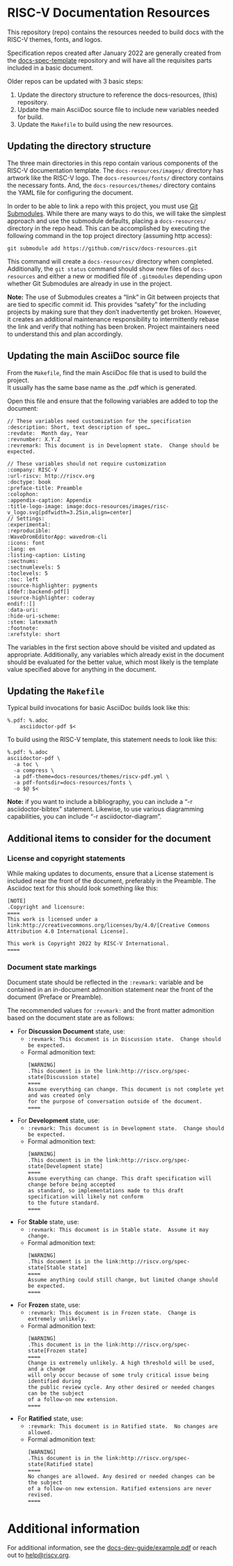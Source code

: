 # RISC-V Documentation Resources
This repository (repo) contains the resources needed to build docs with the RISC-V themes, fonts, and logos.

Specification repos created after January 2022 are generally created from the 
[docs-spec-template](https://github.com/riscv/docs-spec-template) repository and will 
have all the requisites parts included in a basic document.

Older repos can be updated with 3 basic steps:

1. Update the directory structure to reference the docs-resources, (this) repository.
2. Update the main AsciiDoc source file to include new variables needed for build.
3. Update the `Makefile` to build using the new resources.

## Updating the directory structure
The three main directories in this repo contain various components of the RISC-V documentation
template. The `docs-resources/images/` directory has artwork like the RISC-V logo. The `docs-resources/fonts/` 
directory contains the necessary fonts.  And, the `docs-resources/themes/` directory contains the YAML file 
for configuring the document.

In order to be able to link a repo with this project, you must use 
[Git Submodules](https://git-scm.com/book/en/v2/Git-Tools-Submodules).  While there are many ways to do this, 
we will take the simplest approach and use the submodule defaults, 
placing a `docs-resources/` directory in the repo head.  This can be accomplished by executing
the following command in the top project directory (assuming http access):

```
git submodule add https://github.com/riscv/docs-resources.git
```

This command will create a `docs-resources/` directory when completed.  Additionally, the `git status` 
command should show new files of `docs-resources` and either a new or modified file of `.gitmodules` 
depending upon whether Git Submodules are already in use in the project.

**Note:** The use of Submodules creates a “link” in Git between projects that are tied to 
specific commit id.  This provides “safety” for the including projects by making sure that 
they don’t inadvertently get broken.  However, it creates an additional maintenance responsibility 
to intermittently rebase the link and verify that nothing has been broken.  Project maintainers need to 
understand this and plan accordingly.

## Updating the main AsciiDoc source file
From the `Makefile`, find the main AsciiDoc file that is used to build the project.  
It usually has the same base name as the .pdf which is generated.

Open this file and ensure that the following variables are added to top the document:

```
// These variables need customization for the specification
:description: Short, text description of spec…
:revdate:  Month day, Year
:revnumber: X.Y.Z
:revremark: This document is in Development state.  Change should be expected.

// These variables should not require customization
:company: RISC-V
:url-riscv: http://riscv.org
:doctype: book
:preface-title: Preamble
:colophon:
:appendix-caption: Appendix
:title-logo-image: image:docs-resources/images/risc-v_logo.svg[pdfwidth=3.25in,align=center]
// Settings:
:experimental:
:reproducible:
:WaveDromEditorApp: wavedrom-cli
:icons: font
:lang: en
:listing-caption: Listing
:sectnums:
:sectnumlevels: 5
:toclevels: 5
:toc: left
:source-highlighter: pygments
ifdef::backend-pdf[]
:source-highlighter: coderay
endif::[]
:data-uri:
:hide-uri-scheme:
:stem: latexmath
:footnote:
:xrefstyle: short 
```

The variables in the first section above should be visited and updated as appropriate.
Additionally, any variables which already exist in the document should be evaluated 
for the better value, which most likely is the template value specified above for anything 
in the document.

## Updating the `Makefile`
Typical build invocations for basic AsciiDoc builds look like this:

```
%.pdf: %.adoc
	asciidoctor-pdf $<
```

To build using the RISC-V template, this statement needs to look like this:
```
%.pdf: %.adoc
asciidoctor-pdf \
  -a toc \
  -a compress \
  -a pdf-theme=docs-resources/themes/riscv-pdf.yml \
  -a pdf-fontsdir=docs-resources/fonts \
  -o $@ $<
```

**Note:** if you want to include a bibliography, you can include a 
“-r asciidoctor-bibtex” statement.  Likewise, to use various diagramming 
capabilities, you can include “-r asciidoctor-diagram”.

## Additional items to consider for the document

### License and copyright statements
While making updates to documents, ensure that a License statement is included near the front
of the document, preferably in the Preamble.  The Asciidoc text for this should look something like this:

```
[NOTE]
.Copyright and licensure:
====
This work is licensed under a
link:http://creativecommons.org/licenses/by/4.0/[Creative Commons Attribution 4.0 International License].

This work is Copyright 2022 by RISC-V International.
==== 
```

### Document state markings
Document state should be reflected in the `:revmark:` variable and be contained in 
an in-document admonition statement near the front of the document (Preface or Preamble).  

The recommended values for `:revmark:` and the front matter admonition based on the document 
state are as follows:

* For **Discussion Document** state, use:
  * `:revmark: This document is in Discussion state.  Change should be expected.`
  * Formal admonition text:
    ```
    [WARNING]
    .This document is in the link:http://riscv.org/spec-state[Discussion state]
    ====
    Assume everything can change. This document is not complete yet and was created only 
    for the purpose of conversation outside of the document.
    ====
    ```
* For **Development** state, use:
  * `:revmark: This document is in Development state.  Change should be expected.`
  * Formal admonition text:
    ```
    [WARNING]
    .This document is in the link:http://riscv.org/spec-state[Development state]
    ====
    Assume everything can change. This draft specification will change before being accepted 
    as standard, so implementations made to this draft specification will likely not conform 
    to the future standard.
    ====
    ```
* For **Stable** state, use:
  * `:revmark: This document is in Stable state.  Assume it may change.`
  * Formal admonition text:
    ```
    [WARNING]
    .This document is in the link:http://riscv.org/spec-state[Stable state]
    ====
    Assume anything could still change, but limited change should be expected.
    ====
    ```
* For **Frozen** state, use:
  * `:revmark: This document is in Frozen state.  Change is extremely unlikely.`
  * Formal admonition text:
    ```
    [WARNING]
    .This document is in the link:http://riscv.org/spec-state[Frozen state]
    ====
    Change is extremely unlikely. A high threshold will be used, and a change 
    will only occur because of some truly critical issue being identified during 
    the public review cycle. Any other desired or needed changes can be the subject 
    of a follow-on new extension.
    ====
    ```
* For **Ratified** state, use:
  * `:revmark: This document is in Ratified state.  No changes are allowed.`
  * Formal admonition text:
    ```
    [WARNING]
    .This document is in the link:http://riscv.org/spec-state[Ratified state]
    ====
    No changes are allowed. Any desired or needed changes can be the subject 
    of a follow-on new extension. Ratified extensions are never revised.
    ====
    ```
  
 # Additional information
 For additional information, see the [docs-dev-guide/example.pdf](https://github.com/riscv/docs-dev-guide/blob/main/example.pdf) or reach out to 
 help@riscv.org.
